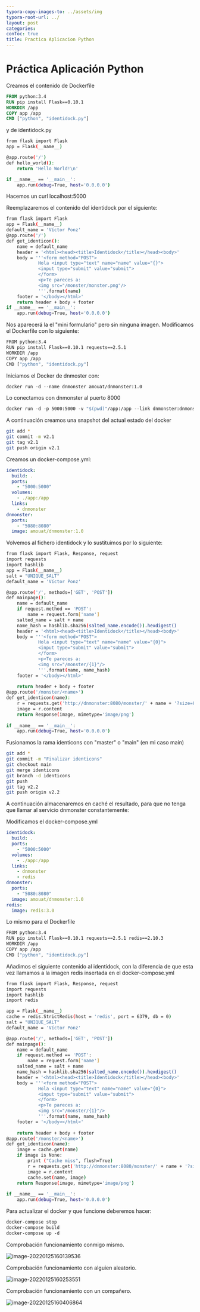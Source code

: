 ```yaml
---
typora-copy-images-to: ../assets/img
typora-root-url: ../
layout: post
categories:
conToc: true
title: Practica Aplicacion Python
---
```


# Práctica Aplicación Python



Creamos el contenido de Dockerfile

```dockerfile
FROM python:3.4
RUN pip install Flask==0.10.1
WORKDIR /app
COPY app /app
CMD ["python", "identidock.py"]
```
y de identidock.py

```bash
from flask import Flask
app = Flask(__name__)

@app.route('/')
def hello_world():
    return 'Hello World!\n'

if __name__ == '__main__':
    app.run(debug=True, host='0.0.0.0')
```
Hacemos un curl localhost:5000

Reemplazaremos el contenido del identidock por el siguiente:

```bash
from flask import Flask
app = Flask(__name__)
default_name = 'Víctor Ponz'
@app.route('/')
def get_identicon():
	name = default_name
	header = '<html><head><title>Identidock</title></head><body>'
	body = '''<form method="POST">
			Hola <input type="text" name="name" value="{}">
			<input type="submit" value="submit">
			</form>
			<p>Te pareces a:
			<img src="/monster/monster.png"/>
			'''.format(name)
	footer = '</body></html>'
	return header + body + footer
if __name__ == '__main__':
	app.run(debug=True, host='0.0.0.0')
```

Nos aparecerá la el "mini formulario" pero sin ninguna imagen. Modificamos el Dockerfile con lo siguiente:

```bash
FROM python:3.4
RUN pip install Flask==0.10.1 requests==2.5.1
WORKDIR /app
COPY app /app
CMD ["python", "identidock.py"]
```

Iniciamos el Docker de dnmoster con:

```dockerfile
docker run -d --name dnmonster amouat/dnmonster:1.0
```

Lo conectamos con dnmonster al puerto 8000

```dockerfile
docker run -d -p 5000:5000 -v "$(pwd)"/app:/app --link dnmonster:dnmonster identidock
```

A continuación creamos una snapshot del actual estado del docker

```bash
git add *
git commit -m v2.1
git tag v2.1
git push origin v2.1
```

Creamos un docker-compose.yml:

```yaml
identidock:
  build: .
  ports:
    - "5000:5000"
  volumes:
    - ./app:/app
  links:
    - dnmonster
dnmonster:
  ports:
    - "5080:8080"
  image: amouat/dnmonster:1.0
```

Volvemos al fichero identidock y lo sustituimos por lo siguiente:

```bash
from flask import Flask, Response, request
import requests
import hashlib
app = Flask(__name__)
salt = "UNIQUE_SALT"
default_name = 'Víctor Ponz'

@app.route('/', methods=['GET', 'POST'])
def mainpage():
	name = default_name
	if request.method == 'POST':
		name = request.form['name']
	salted_name = salt + name
	name_hash = hashlib.sha256(salted_name.encode()).hexdigest()
	header = '<html><head><title>Identidock</title></head><body>'
	body = '''<form method="POST">
			Hola <input type="text" name="name" value="{0}">
			<input type="submit" value="submit">
			</form>
			<p>Te pareces a:
			<img src="/monster/{1}"/>
			'''.format(name, name_hash)
	footer = '</body></html>'
	
	return header + body + footer
@app.route('/monster/<name>')
def get_identicon(name):
	r = requests.get('http://dnmonster:8080/monster/' + name + '?size=80')
	image = r.content
	return Response(image, mimetype='image/png')
	
if __name__ == '__main__':
	app.run(debug=True, host='0.0.0.0')
```

Fusionamos  la rama identicons con "master" o "main" (en mi caso main)

```bash
git add *
git commit -m "Finalizar identicons"
git checkout main
git merge identicons
git branch -d identicons
git push
git tag v2.2
git push origin v2.2
```

A continuación almacenaremos en caché el resultado, para que no tenga que llamar al servicio dnmonster constantemente:

Modificamos el docker-compose.yml

```yaml
identidock:
  build: .
  ports:
    - "5000:5000"
  volumes:
    - ./app:/app
  links:
    - dnmonster
    - redis
dnmonster:
  ports:
    - "5080:8080"
  image: amouat/dnmonster:1.0
redis:
  image: redis:3.0
```

Lo mismo para el Dockerfile

```bash
FROM python:3.4
RUN pip install Flask==0.10.1 requests==2.5.1 redis==2.10.3
WORKDIR /app
COPY app /app
CMD ["python", "identidock.py"]
```

Añadimos el siguiente contenido al identidock, con la diferencia de que esta vez llamamos a la imagen redis insertada en el docker-compose.yml

```bash
from flask import Flask, Response, request
import requests
import hashlib
import redis

app = Flask(__name__)
cache = redis.StrictRedis(host = 'redis', port = 6379, db = 0)
salt = "UNIQUE_SALT"
default_name = 'Víctor Ponz'

@app.route('/', methods=['GET', 'POST'])
def mainpage():
	name = default_name
	if request.method == 'POST':
		name = request.form['name']
	salted_name = salt + name
	name_hash = hashlib.sha256(salted_name.encode()).hexdigest()
	header = '<html><head><title>Identidock</title></head><body>'
	body = '''<form method="POST">
			Hola <input type="text" name="name" value="{0}">
			<input type="submit" value="submit">
			</form>
			<p>Te pareces a:
			<img src="/monster/{1}"/>
			'''.format(name, name_hash)
	footer = '</body></html>'
	
	return header + body + footer
@app.route('/monster/<name>')
def get_identicon(name):
	image = cache.get(name)
	if image is None:
		print ("Cache miss", flush=True)
		r = requests.get('http://dnmonster:8080/monster/' + name + '?size=80')
		image = r.content
		cache.set(name, image)
	return Response(image, mimetype='image/png')
		
if __name__ == '__main__':
	app.run(debug=True, host='0.0.0.0')
```

Para actualizar el docker y que funcione deberemos hacer:

```dockerfile
docker-compose stop
docker-compose build
docker-compose up -d
```

Comprobación funcionamiento conmigo mismo.

![image-20220125160139536](../.config/Typora/typora-user-images/image-20220125160139536.png)

Comprobación funcionamiento con alguien aleatorio.

![image-20220125160253551](../.config/Typora/typora-user-images/image-20220125160253551.png)

Comprobación funcionamiento con un compañero.

![image-20220125160406864](../.config/Typora/typora-user-images/image-20220125160406864.png)
